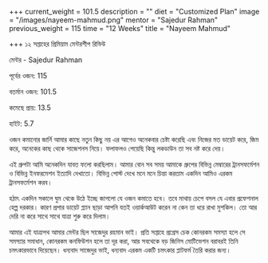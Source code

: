 +++
current_weight = 101.5
description = ""
diet = "Customized Plan"
image = "/images/nayeem-mahmud.png"
mentor = "Sajedur Rahman"
previous_weight = 115
time = "12 Weeks"
title = "Nayeem Mahmud"

+++
১২ সপ্তাহের প্রিমিয়াম মেন্টরশীপ রিভিউ

মেন্টর - Sajedur Rahman

পূর্বের ওজন: 115

বতর্মান ওজন: 101.5

কমেছে প্রায়: 13.5

হাইট: 5.7

ওজন কমানোর জার্নি আমার কাছে নতুন কিছু নয় এর আগেও অনেকবার চেষ্টা করেছি এবং নিজের মত ডায়েট করে, জিম করে, অনেকের কাছ থেকে সাজেশনস নিয়ে। ফলাফলও পেয়েছি কিন্তু লকডাউন তা সব নষ্ট করে দেয়।

এই গ্রুপটা আমি অনেকদিন যাবত ফলো করছিলাম। আমার বোন সব সময় আমাকে গ্রুপের বিভিন্ন মেম্বারের ট্রানসফর্মেশন ও বিভিন্ন ইনফরমেশন ইত্যাদি দেখাতো। বিভিন্ন পোস্ট দেখে মনে মনে চিন্তা করতাম একদিন আমিও এরকম ট্রানসফর্মেশন করব।

হঠাৎ একদিন সকালে ঘুম থেকে উঠে ইচ্ছে জাগলো যে ওজন কমাতে হবে। তবে মাথায় চেপে বসল যে এবার প্রফেশনাল হেল্প দরকার। কারণ প্রপার ডায়েট প্ল্যান ছাড়া আপনি যতই ওয়ার্কআউট করেন না কেন তা ধরে রাখা মুশকিল। তো আর দেরি না করে সাথে সাথে যাত্রা শুরু করে দিলাম।

আমার এই যাত্রাপথ আমার মেন্টর ছিল সাজেদুর রহমান ভাই। প্রতি সপ্তাহে প্রগ্রেস চেক কোনরকম সমস্যা হলে সে সমস্যার সমাধান, কোনরকম কনফিউশন হলে তা দূর করা, আর সবথেকে বড় জিনিস মোটিভেশন বরাবরই তিনি চমৎকারভাবে দিয়েছেন। ধন্যবাদ সাজেদুর ভাই, ধন্যবাদ এরকম একটি চমৎকার প্লাটফর্ম তৈরি করার জন্য।